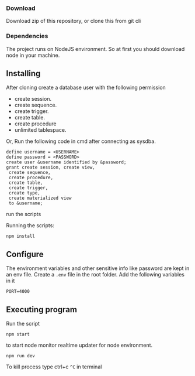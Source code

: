 ### Download

Download zip of this repository, or clone this from git cli

### Dependencies

The project runs on NodeJS environment. So at first you should download node in your machine.

## Installing

After cloning create a database user with the following permission
- create session.
- create sequence.
- create trigger.
- create table.
- create procedure
- unlimited tablespace.

Or, Run the following code in cmd after connecting as sysdba.

```
define username = <USERNAME>
define password = <PASSWORD>
create user &username identified by &password;
grant create session, create view,
 create sequence,
 create procedure,
 create table,
 create trigger,
 create type,
 create materialized view
 to &username;
```

run the scripts

Running the scripts:

```
npm install
```

## Configure

The environment variables and other sensitive info like password are kept in an env file.
Create a `.env` file in the root folder.
Add the following variables in it

```dotenv
PORT=4000
```

## Executing program

Run the script
```
npm start
```
to start node monitor realtime updater for node environment.
```
npm run dev
```
To kill process type ctrl+c `^C` in terminal